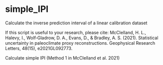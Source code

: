 # simple_IPI
Calculate the inverse prediction interval of a linear calibration dataset

If this script is useful to your research, please cite:
McClelland, H. L., Halevy, I., Wolf‐Gladrow, D. A., Evans, D., & Bradley, A. S. (2021). Statistical uncertainty in paleoclimate proxy reconstructions. Geophysical Research Letters, 48(15), e2021GL092773.

Calculate simple IPI (Method 1 in McClelland et al. 2021)

